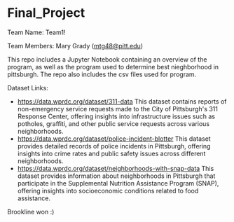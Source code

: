 # Final_Project

Team Name: Team1! 

Team Members: Mary Grady (mtg48@pitt.edu)

This repo includes a Jupyter Notebook containing an overview of the program, as well as the program used to determine best nieghborhood in pittsburgh. 
The repo also includes the csv files used for program. 

Dataset Links: 
- https://data.wprdc.org/dataset/311-data This dataset contains reports of non-emergency service requests made to the City of Pittsburgh's 311 Response Center, offering insights into infrastructure issues such as potholes, graffiti, and other public service requests across various neighborhoods.
- https://data.wprdc.org/dataset/police-incident-blotter This dataset provides detailed records of police incidents in Pittsburgh, offering insights into crime rates and public safety issues across different neighborhoods.
- https://data.wprdc.org/dataset/neighborhoods-with-snap-data This dataset provides information about neighborhoods in Pittsburgh that participate in the Supplemental Nutrition Assistance Program (SNAP), offering insights into socioeconomic conditions related to food assistance.

Brookline won :) 
